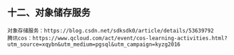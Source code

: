 
十二、对象储存服务
-
	对象存储服务：https://blog.csdn.net/sdksdk0/article/details/53639792
	腾讯cos：https://www.qcloud.com/act/event/cos-learning-activities.html?utm_source=xqybn&utm_medium=pgsql&utm_campaign=kyzg2016